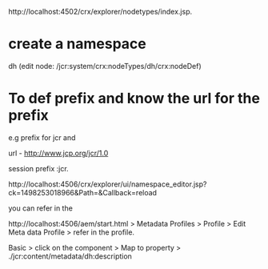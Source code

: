 
 http://localhost:4502/crx/explorer/nodetypes/index.jsp.
 
create a namespace
====================
  dh (edit node: /jcr:system/crx:nodeTypes/dh/crx:nodeDef)
  
To def prefix and know the url for the prefix
==============================================
e.g 
prefix for jcr and

url - http://www.jcp.org/jcr/1.0  

session prefix :jcr.

http://localhost:4506/crx/explorer/ui/namespace_editor.jsp?ck=1498253018966&Path=&Callback=reload

you can refer in the 
  
http://localhost:4506/aem/start.html  > Metadata Profiles > Profile > Edit Meta data Profile > refer in the profile.
  
 Basic >  click on the component > Map to property >  ./jcr:content/metadata/dh:description

  

 

